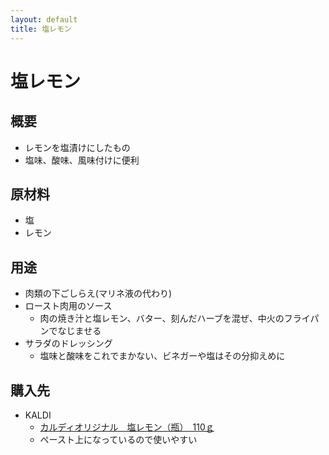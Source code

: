 ```yaml
---
layout: default
title: 塩レモン
---
```


# 塩レモン

## 概要

- レモンを塩漬けにしたもの
- 塩味、酸味、風味付けに便利

## 原材料

- 塩
- レモン

## 用途

- 肉類の下ごしらえ(マリネ液の代わり)
- ロースト肉用のソース
   - 肉の焼き汁と塩レモン、バター、刻んだハーブを混ぜ、中火のフライパンでなじませる
- サラダのドレッシング
   - 塩味と酸味をこれでまかない、ビネガーや塩はその分抑えめに

## 購入先

- KALDI
    - [カルディオリジナル　塩レモン（瓶）　110ｇ](http://kaldi-online.com/item/4515996908910.html)
    - ペースト上になっているので使いやすい
